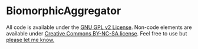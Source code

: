 BiomorphicAggregator
====================

All code is available under the <a href="http://www.gnu.org/licenses/old-licenses/gpl-2.0.html" target="_blank">GNU GPL v2 License</a>. Non-code elements are available under <a href="http://creativecommons.org/licenses/by-nc-sa/3.0/" target="_blank">Creative Commons BY-NC-SA license</a>. Feel free to use but <a href="http://ccastellanos.com" target="_blank">please let me know.
